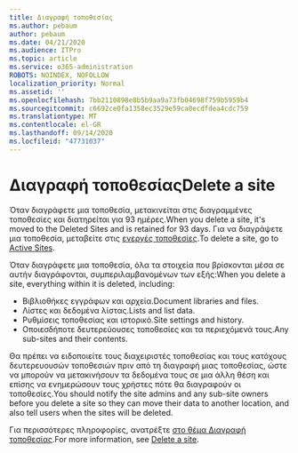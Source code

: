 ```yaml
---
title: Διαγραφή τοποθεσίας
ms.author: pebaum
author: pebaum
ms.date: 04/21/2020
ms.audience: ITPro
ms.topic: article
ms.service: o365-administration
ROBOTS: NOINDEX, NOFOLLOW
localization_priority: Normal
ms.assetid: ''
ms.openlocfilehash: 7bb2110898e8b5b9aa9a73fb04698f759b5959b4
ms.sourcegitcommit: c6692ce0fa1358ec3529e59ca0ecdfdea4cdc759
ms.translationtype: MT
ms.contentlocale: el-GR
ms.lasthandoff: 09/14/2020
ms.locfileid: "47731037"
---
```

# <a name="delete-a-site"></a><span data-ttu-id="c7231-102">Διαγραφή τοποθεσίας</span><span class="sxs-lookup"><span data-stu-id="c7231-102">Delete a site</span></span>

<span data-ttu-id="c7231-103">Όταν διαγράφετε μια τοποθεσία, μετακινείται στις διαγραμμένες τοποθεσίες και διατηρείται για 93 ημέρες.</span><span class="sxs-lookup"><span data-stu-id="c7231-103">When you delete a site, it's moved to the Deleted Sites and is retained for 93 days.</span></span> <span data-ttu-id="c7231-104">Για να διαγράψετε μια τοποθεσία, μεταβείτε στις [ενεργές τοποθεσίες](https://admin.microsoft.com/sharepoint?page=sitemanagement&modern=true).</span><span class="sxs-lookup"><span data-stu-id="c7231-104">To delete a site, go to [Active Sites](https://admin.microsoft.com/sharepoint?page=sitemanagement&modern=true).</span></span> 

<span data-ttu-id="c7231-105">Όταν διαγράφετε μια τοποθεσία, όλα τα στοιχεία που βρίσκονται μέσα σε αυτήν διαγράφονται, συμπεριλαμβανομένων των εξής:</span><span class="sxs-lookup"><span data-stu-id="c7231-105">When you delete a site, everything within it is deleted, including:</span></span>

- <span data-ttu-id="c7231-106">Βιβλιοθήκες εγγράφων και αρχεία.</span><span class="sxs-lookup"><span data-stu-id="c7231-106">Document libraries and files.</span></span>
- <span data-ttu-id="c7231-107">Λίστες και δεδομένα λίστας.</span><span class="sxs-lookup"><span data-stu-id="c7231-107">Lists and list data.</span></span>
- <span data-ttu-id="c7231-108">Ρυθμίσεις τοποθεσίας και ιστορικό.</span><span class="sxs-lookup"><span data-stu-id="c7231-108">Site settings and history.</span></span>
- <span data-ttu-id="c7231-109">Οποιεσδήποτε δευτερεύουσες τοποθεσίες και τα περιεχόμενά τους.</span><span class="sxs-lookup"><span data-stu-id="c7231-109">Any sub-sites and their contents.</span></span>

<span data-ttu-id="c7231-110">Θα πρέπει να ειδοποιείτε τους διαχειριστές τοποθεσίας και τους κατόχους δευτερευουσών τοποθεσιών πριν από τη διαγραφή μιας τοποθεσίας, ώστε να μπορούν να μετακινήσουν τα δεδομένα τους σε μια άλλη θέση και επίσης να ενημερώσουν τους χρήστες πότε θα διαγραφούν οι τοποθεσίες.</span><span class="sxs-lookup"><span data-stu-id="c7231-110">You should notify the site admins and any sub-site owners before you delete a site so they can move their data to another location, and also tell users when the sites will be deleted.</span></span>

<span data-ttu-id="c7231-111">Για περισσότερες πληροφορίες, ανατρέξτε [στο θέμα Διαγραφή τοποθεσίας](https://docs.microsoft.com/sharepoint/delete-site-collection).</span><span class="sxs-lookup"><span data-stu-id="c7231-111">For more information, see [Delete a site](https://docs.microsoft.com/sharepoint/delete-site-collection).</span></span>
